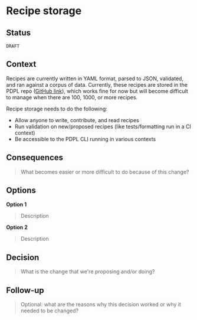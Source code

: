 # Recipe storage

## Status

`DRAFT`

## Context

Recipes are currently written in YAML format, parsed to JSON, validated, and ran against a corpus of data. Currently, these recipes are stored in the PDPL repo ([GitHub link](https://github.com/PersonalDataPipeline/pdpl-cli/tree/main/recipes)), which works fine for now but will become difficult to manage when there are 100, 1000, or more recipes.

Recipe storage needs to do the following:

- Allow anyone to write, contribute, and read recipes
- Run validation on new/proposed recipes (like tests/formatting run in a CI context)
- Be accessible to the PDPL CLI running in various contexts

## Consequences

> What becomes easier or more difficult to do because of this change?

## Options

**Option 1**

> Description

**Option 2**

> Description

## Decision

> What is the change that we're proposing and/or doing?

## Follow-up

> Optional: what are the reasons why this decision worked or why it needed to be changed?
